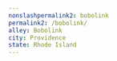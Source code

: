 ```yaml
---
﻿nonslashpermalink2: bobolink
permalink2: /bobolink/
alley: Bobolink
city: Providence
state: Rhode Island
---
```

